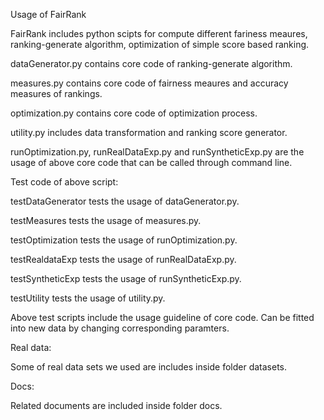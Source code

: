 Usage of FairRank

FairRank includes python scipts for compute different fariness meaures, ranking-generate algorithm, optimization of simple score based ranking. 

dataGenerator.py contains core code of ranking-generate algorithm.

measures.py contains core code of fairness meaures and accuracy measures of rankings.

optimization.py contains core code of optimization process.

utility.py includes data transformation and ranking score generator.

runOptimization.py, runRealDataExp.py and runSyntheticExp.py are the usage of above core code that can be called through command line.

Test code of above script:

testDataGenerator tests the usage of dataGenerator.py.

testMeasures tests the usage of measures.py.

testOptimization tests the usage of runOptimization.py.

testRealdataExp tests the usage of runRealDataExp.py.

testSyntheticExp tests the usage of runSyntheticExp.py.

testUtility tests the usage of utility.py.

Above test scripts include the usage guideline of core code. Can be fitted into new data by changing corresponding paramters.

Real data:

Some of real data sets we used are includes inside folder datasets.

Docs:

Related documents are included inside folder docs.

